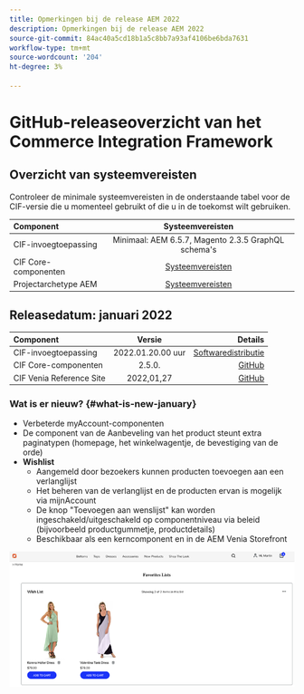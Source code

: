 ```yaml
---
title: Opmerkingen bij de release AEM 2022
description: Opmerkingen bij de release AEM 2022
source-git-commit: 84ac40a5cd18b1a5c8bb7a93af4106be6bda7631
workflow-type: tm+mt
source-wordcount: '204'
ht-degree: 3%

---
```


# GitHub-releaseoverzicht van het Commerce Integration Framework

## Overzicht van systeemvereisten

Controleer de minimale systeemvereisten in de onderstaande tabel voor de CIF-versie die u momenteel gebruikt of die u in de toekomst wilt gebruiken.

| Component | Systeemvereisten |
|:-------|:-----:|
| CIF-invoegtoepassing | Minimaal: AEM 6.5.7, Magento 2.3.5 GraphQL schema&#39;s |
| CIF Core-componenten | [Systeemvereisten](https://github.com/adobe/aem-core-cif-components/blob/master/VERSIONS.md) |
| Projectarchetype AEM | [Systeemvereisten](https://github.com/adobe/aem-project-archetype/blob/master/VERSIONS.md) |

## Releasedatum: januari 2022

| Component | Versie | Details |
|:-------|:-----:|---------------------:|
| CIF-invoegtoepassing | 2022.01.20.00 uur | [Softwaredistributie](https://experience.adobe.com/#/downloads/content/software-distribution/en/aem.html?package=%2Fcontent%2Fsoftware-distribution%2Fen%2Fdetails.html%2Fcontent%2Fdam%2Faem%2Fpublic%2Faem-commerce-addon-65-2022.01.20.00.zip) |
| CIF Core-componenten | 2.5.0. | [GitHub](https://github.com/adobe/aem-core-cif-components/releases/tag/core-cif-components-reactor-2.5.0) |
| CIF Venia Reference Site | 2022,01,27 | [GitHub](https://github.com/adobe/aem-cif-guides-venia/releases/tag/venia-2022.01.27) |

### Wat is er nieuw? {#what-is-new-january}

* Verbeterde myAccount-componenten
* De component van de Aanbeveling van het product steunt extra paginatypen (homepage, het winkelwagentje, de bevestiging van de orde)
* **Wishlist**
   * Aangemeld door bezoekers kunnen producten toevoegen aan een verlanglijst
   * Het beheren van de verlanglijst en de producten ervan is mogelijk via mijnAccount
   * De knop &quot;Toevoegen aan wenslijst&quot; kan worden ingeschakeld/uitgeschakeld op componentniveau via beleid (bijvoorbeeld productgummetje, productdetails)
   * Beschikbaar als een kerncomponent en in de AEM Venia Storefront

![Wishlist](/help/assets/CIF/wishlist.png)

